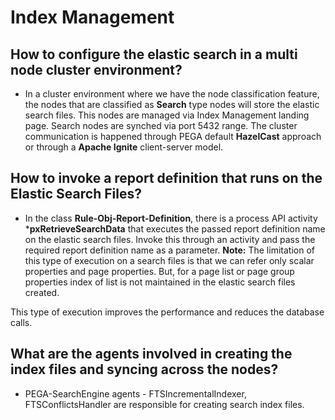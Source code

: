 # Index Management

## How to configure the elastic search in a multi node cluster environment?

* In a cluster environment where we have the node classification feature, the nodes that are classified as **Search** type nodes will store the elastic search files. This nodes are managed via Index Management landing page. Search nodes are synched via port 5432 range. The cluster communication is happened through PEGA default **HazelCast** approach or through a **Apache Ignite** client-server model. 

## How to invoke a report definition that runs on the Elastic Search Files?

* In the class __Rule-Obj-Report-Definition__, there is a process API activity ***pxRetrieveSearchData** that executes the passed report definition name on the elastic search files. Invoke this through an activity and pass the required report definition name as a parameter. __Note:__ The limitation of this type of execution on a search files is that we can refer only scalar properties and page properties. But, for a page list or page group properties index of list is not maintained in the elastic search files created. 

This type of execution improves the performance and reduces the database calls. 

## What are the agents involved in creating the index files and syncing across the nodes?

* PEGA-SearchEngine agents - FTSIncrementalIndexer, FTSConflictsHandler are responsible for creating search index files. 